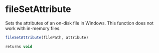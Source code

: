# fileSetAttribute

Sets the attributes of an on-disk file in Windows. This function does not work with in-memory files.

```javascript
fileSetAttribute(filePath, attribute)
```

```javascript
returns void
```
